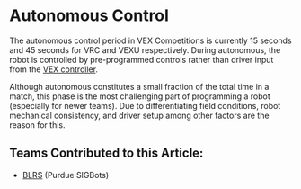 # Autonomous Control

The autonomous control period in VEX Competitions is currently 15 seconds and 45 seconds for VRC and VEXU respectively. During autonomous, the robot is controlled by pre-programmed controls rather than driver input from the [VEX controller](../../vex-electronics/vex-electronics/vex-joystick.md).

Although autonomous constitutes a small fraction of the total time in a match, this phase is the most challenging part of programming a robot (especially for newer teams). Due to differentiating field conditions, robot mechanical consistency, and driver setup among other factors are the reason for this.

## Teams Contributed to this Article:

* [BLRS](https://purduesigbots.com/) (Purdue SIGBots)
